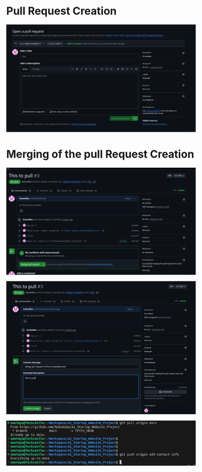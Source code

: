 #  Pull Request Creation 

![](./img/new_pull.png)

#  Merging of the pull Request Creation 

![](./img/merge.png)

![](./img/merge2.png)

![](./img/fetceh&merge.png)